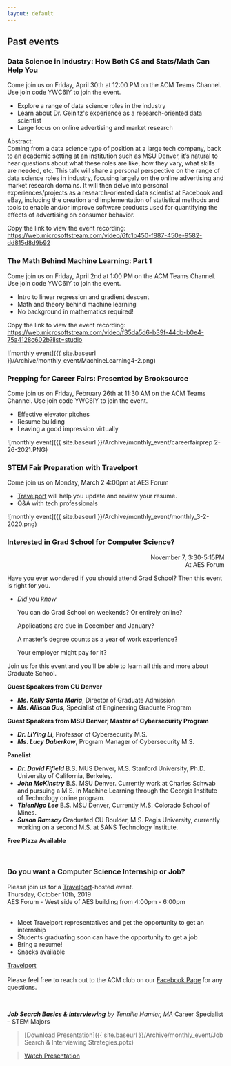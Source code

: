 ```yaml
---
layout: default
---
```

## Past events

### Data Science in Industry: How Both CS and Stats/Math Can Help You
Come join us on Friday, April 30th at 12:00 PM on the ACM Teams Channel.
Use join code YWC6IY to join the event.

* Explore a range of data science roles in the industry
* Learn about Dr. Geinitz's experience as a research-oriented data scientist
* Large focus on online advertising and market research
 
 Abstract:  
 Coming from a data science type of position at a large tech company, back to an academic setting at an institution such as MSU Denver, it’s natural to hear questions about what these roles are like, how they vary, what skills are needed, etc. This talk will share a personal perspective on the range of data science roles in industry, focusing largely on the online advertising and market research domains. It will then delve into personal experiences/projects as a research-oriented data scientist at Facebook and eBay, including the creation and implementation of statistical methods and tools to enable and/or improve software products used for quantifying the effects of advertising on consumer behavior.

Copy the link to view the event recording:  
https://web.microsoftstream.com/video/6fc1b450-f887-450e-9582-dd815d8d9b92

### The Math Behind Machine Learning: Part 1
Come join us on Friday, April 2nd at 1:00 PM on the ACM Teams Channel.
Use join code YWC6IY to join the event.

* Intro to linear regression and gradient descent
* Math and theory behind machine learning
* No background in mathematics required!

Copy the link to view the event recording:  
https://web.microsoftstream.com/video/f35da5d6-b39f-44db-b0e4-75a4128c602b?list=studio

![monthly event]({{ site.baseurl }}/Archive/monthly_event/MachineLearning4-2.png)


### Prepping for Career Fairs: Presented by Brooksource
Come join us on Friday, February 26th at 11:30 AM on the ACM Teams Channel.
Use join code YWC6IY to join the event.

* Effective elevator pitches
* Resume building
* Leaving a good impression virtually

![monthly event]({{ site.baseurl }}/Archive/monthly_event/careerfairprep 2-26-2021.PNG)

### STEM Fair Preparation with Travelport
Come join us on Monday, March 2
4:00pm at AES Forum

* [Travelport](https://www.travelport.com/) will help you update and review your resume.
* Q&A with tech professionals

![monthly event]({{ site.baseurl }}/Archive/monthly_event/monthly_3-2-2020.png)


### Interested in Grad School for Computer Science?
<div style="text-align: right">November 7, 3:30-5:15PM</div>
<div style="text-align: right">At AES Forum</div>

Have you ever wondered if you should attend Grad School?
Then this event is right for you.

* *Did you know*

  You can do Grad School on weekends? Or entirely online?

  Applications are due in December and January?

  A master’s degree counts as a year of work experience?

  Your employer might pay for it?


Join us for this event and you'll be able to learn all this and more about Graduate School.

**Guest Speakers from CU Denver**
* ***Ms. Kelly Santa Maria***, Director of Graduate Admission
* ***Ms. Allison Gus***, Specialist of Engineering Graduate Program

**Guest Speakers from MSU Denver, Master of Cybersecurity Program**
* ***Dr. LiYing Li***, Professor of Cybersecurity M.S.
* ***Ms. Lucy Daberkow***, Program Manager of Cybersecurity M.S.

**Panelist**
* ***Dr. David Fifield*** B.S. MUS Denver, M.S. Stanford University, Ph.D. University of California, Berkeley.
* ***John McKinstry*** B.S. MSU Denver. Currently work at Charles Schwab and pursuing a M.S. in Machine Learning through the Georgia Institute of Technology online program.
* ***ThienNgo Lee*** B.S. MSU Denver, Currently M.S. Colorado School of Mines.
* ***Susan Ramsay*** Graduated CU Boulder, M.S. Regis University, currently working on a second M.S. at SANS Technology Institute.

**Free Pizza Available**

<br>

### Do you want a Computer Science Internship or Job?

Please join us for a [Travelport](https://www.travelport.com/)-hosted event.
<br>
Thursday, October 10th, 2019 <br>
AES Forum - West side of AES building from 4:00pm - 6:00pm
<br>
<br>

  * Meet Travelport representatives and get the opportunity to get an internship
  * Students graduating soon can have the opportunity to get a job
  * Bring a resume!
  * Snacks available

[Travelport](https://www.travelport.com/)
  <br>
  <br>
  Please feel free to reach out to the ACM club on our [Facebook Page](https://www.facebook.com/MSUDenverACM/) for any questions.
  <br>

<br>

***Job Search Basics & Interviewing***
*by Tennille Hamler, MA* Career Specialist – STEM Majors
> [Download Presentation]({{ site.baseurl }}/Archive/monthly_event/Job Search & Interviewing Strategies.pptx)

> [Watch Presentation](https://www.youtube.com/channel/UCibj3htcvDSivEzTDUeXOzg)
